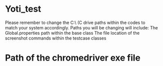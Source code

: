 # Yoti_test
Please remember to change the C:\ (C drive paths within the codes to match your system accordingly.
Paths you will be changing will include:
The Global.properties path within the base class
The file location of the screenshot commands within the testcase classes
# Path of the chromedriver exe file

